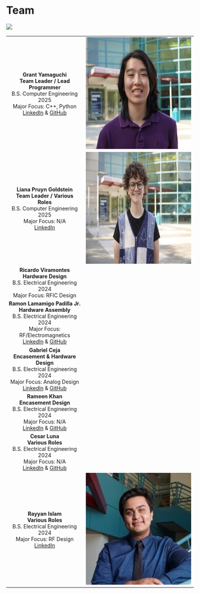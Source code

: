 # Team

<img src="Pics/team.jpg?raw=true" height="300">

| | |
|:---------------------------------------------------------:|:---------------------------------------------------:|
|**Grant Yamaguchi** <br/> **Team Leader / Lead Programmer** <br/> B.S. Computer Engineering 2025 <br/> Major Focus: C++, Python <br/> [LinkedIn](www.linkedin.com/in/grant-j-m-yamaguchi) & [GitHub](https://github.com/MiyuYamasaki-Davis) | <img src="Pics/grant.jpg?raw=true" height="300"> | 
|**Liana Pruyn Goldstein** <br/> **Team Leader / Various Roles** <br/> B.S. Computer Engineering 2025 <br/> Major Focus: N/A <br/> [LinkedIn](https://www.linkedin.com/in/liana-pruyn-goldstein-94a753207/) | <img src="Pics/liana.jpg?raw=true" height="300"> |
|**Ricardo Viramontes** <br/> **Hardware Design** <br/> B.S. Electrical Engineering 2024 <br/> Major Focus: RFIC Design <br/> |  |
|**Ramon Lamamigo Padilla Jr.** <br/> **Hardware Assembly** <br/> B.S. Electrical Engineering 2024 <br/> Major Focus: RF/Electromagnetics <br/> [LinkedIn](https://www.linkedin.com/in/rj-padilla-9519b3199/) & [GitHub](https://github.com/rjpadilla) |  |
|**Gabriel Ceja** <br/> **Encasement & Hardware Design** <br/> B.S. Electrical Engineering 2024 <br/> Major Focus: Analog Design <br/> [LinkedIn](www.linkedin.com/in/gabrielceja) & [GitHub](https://github.com/gabrielceja) |  |
|**Rameen Khan** <br/> **Encasement Design** <br/> B.S. Electrical Engineering 2024 <br/> Major Focus: N/A <br/> [LinkedIn](https://www.linkedin.com/in/rameen-a-khan) & [GitHub](https://github.com/rameeeeenkhan) |  |
|**Cesar Luna** <br/> **Various Roles** <br/> B.S. Electrical Engineering 2024 <br/> Major Focus: N/A <br/> [LinkedIn](https://www.linkedin.com/in/cesar-luna-321a45222) & [GitHub](https://github.com/Cesar-A-Luna) |  |
|**Rayyan Islam** <br/> **Various Roles** <br/> B.S. Electrical Engineering 2024 <br/> Major Focus: RF Design <br/> [LinkedIn](https://www.linkedin.com/in/rayyislam/) | <img src="Pics/rayyan.jpeg?raw-true" height="300"> |

